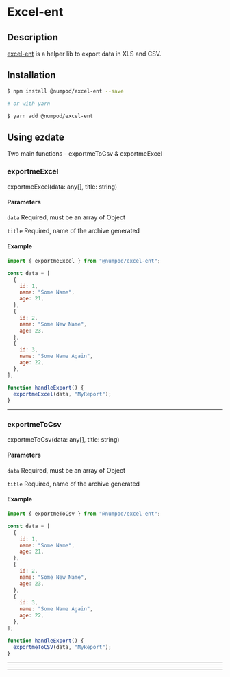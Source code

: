 # Excel-ent

## Description

[excel-ent](https://github.com/leoreisdias/excel-ent.git) is a helper lib to export data in XLS and CSV.

## Installation

```bash
$ npm install @numpod/excel-ent --save

# or with yarn

$ yarn add @numpod/excel-ent
```

## Using ezdate

Two main functions - exportmeToCsv & exportmeExcel

### exportmeExcel

exportmeExcel(data: any[], title: string)

#### Parameters

`data`
Required, must be an array of Object

`title`
Required, name of the archive generated

#### Example

```js
import { exportmeExcel } from "@numpod/excel-ent";

const data = [
  {
    id: 1,
    name: "Some Name",
    age: 21,
  },
  {
    id: 2,
    name: "Some New Name",
    age: 23,
  },
  {
    id: 3,
    name: "Some Name Again",
    age: 22,
  },
];

function handleExport() {
  exportmeExcel(data, "MyReport");
}
```

---

### exportmeToCsv

exportmeToCsv(data: any[], title: string)

#### Parameters

`data`
Required, must be an array of Object

`title`
Required, name of the archive generated

#### Example

```js
import { exportmeToCsv } from "@numpod/excel-ent";

const data = [
  {
    id: 1,
    name: "Some Name",
    age: 21,
  },
  {
    id: 2,
    name: "Some New Name",
    age: 23,
  },
  {
    id: 3,
    name: "Some Name Again",
    age: 22,
  },
];

function handleExport() {
  exportmeToCSV(data, "MyReport");
}
```

---

---
